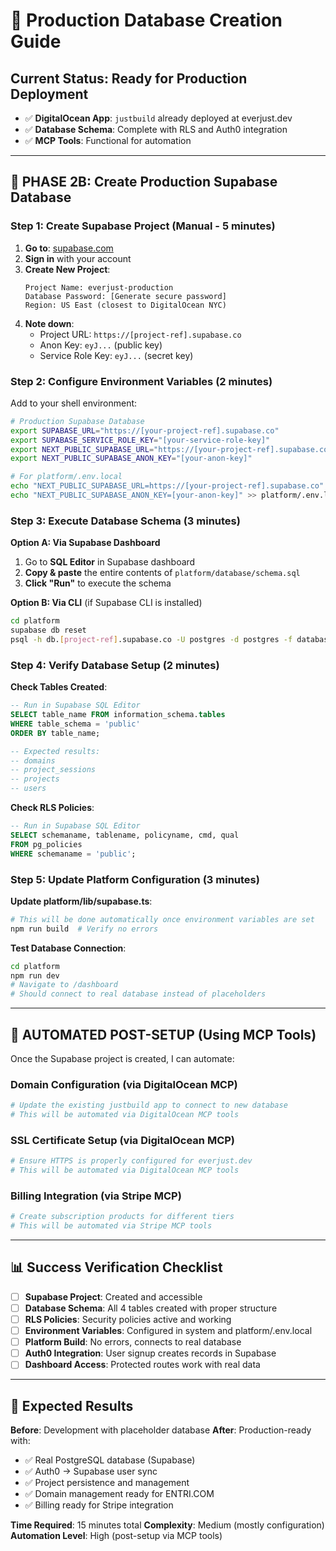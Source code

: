 # 🚀 Production Database Creation Guide

## **Current Status**: Ready for Production Deployment
- ✅ **DigitalOcean App**: `justbuild` already deployed at everjust.dev
- ✅ **Database Schema**: Complete with RLS and Auth0 integration
- ✅ **MCP Tools**: Functional for automation

---

## **🎯 PHASE 2B: Create Production Supabase Database**

### **Step 1: Create Supabase Project** (Manual - 5 minutes)

1. **Go to**: [supabase.com](https://supabase.com)
2. **Sign in** with your account
3. **Create New Project**:
   ```
   Project Name: everjust-production
   Database Password: [Generate secure password]
   Region: US East (closest to DigitalOcean NYC)
   ```
4. **Note down**:
   - Project URL: `https://[project-ref].supabase.co`
   - Anon Key: `eyJ...` (public key)
   - Service Role Key: `eyJ...` (secret key)

### **Step 2: Configure Environment Variables** (2 minutes)

Add to your shell environment:
```bash
# Production Supabase Database
export SUPABASE_URL="https://[your-project-ref].supabase.co"
export SUPABASE_SERVICE_ROLE_KEY="[your-service-role-key]"
export NEXT_PUBLIC_SUPABASE_URL="https://[your-project-ref].supabase.co"
export NEXT_PUBLIC_SUPABASE_ANON_KEY="[your-anon-key]"

# For platform/.env.local
echo "NEXT_PUBLIC_SUPABASE_URL=https://[your-project-ref].supabase.co" > platform/.env.local
echo "NEXT_PUBLIC_SUPABASE_ANON_KEY=[your-anon-key]" >> platform/.env.local
```

### **Step 3: Execute Database Schema** (3 minutes)

**Option A: Via Supabase Dashboard**
1. Go to **SQL Editor** in Supabase dashboard
2. **Copy & paste** the entire contents of `platform/database/schema.sql`
3. **Click "Run"** to execute the schema

**Option B: Via CLI** (if Supabase CLI is installed)
```bash
cd platform
supabase db reset
psql -h db.[project-ref].supabase.co -U postgres -d postgres -f database/schema.sql
```

### **Step 4: Verify Database Setup** (2 minutes)

**Check Tables Created**:
```sql
-- Run in Supabase SQL Editor
SELECT table_name FROM information_schema.tables 
WHERE table_schema = 'public' 
ORDER BY table_name;

-- Expected results:
-- domains
-- project_sessions  
-- projects
-- users
```

**Check RLS Policies**:
```sql
-- Run in Supabase SQL Editor
SELECT schemaname, tablename, policyname, cmd, qual 
FROM pg_policies 
WHERE schemaname = 'public';
```

### **Step 5: Update Platform Configuration** (3 minutes)

**Update platform/lib/supabase.ts**:
```bash
# This will be done automatically once environment variables are set
npm run build  # Verify no errors
```

**Test Database Connection**:
```bash
cd platform
npm run dev
# Navigate to /dashboard
# Should connect to real database instead of placeholders
```

---

## **🔧 AUTOMATED POST-SETUP (Using MCP Tools)**

Once the Supabase project is created, I can automate:

### **Domain Configuration** (via DigitalOcean MCP)
```bash
# Update the existing justbuild app to connect to new database
# This will be automated via DigitalOcean MCP tools
```

### **SSL Certificate Setup** (via DigitalOcean MCP)
```bash
# Ensure HTTPS is properly configured for everjust.dev
# This will be automated via DigitalOcean MCP tools
```

### **Billing Integration** (via Stripe MCP)
```bash
# Create subscription products for different tiers
# This will be automated via Stripe MCP tools
```

---

## **📊 Success Verification Checklist**

- [ ] **Supabase Project**: Created and accessible
- [ ] **Database Schema**: All 4 tables created with proper structure
- [ ] **RLS Policies**: Security policies active and working
- [ ] **Environment Variables**: Configured in system and platform/.env.local
- [ ] **Platform Build**: No errors, connects to real database
- [ ] **Auth0 Integration**: User signup creates records in Supabase
- [ ] **Dashboard Access**: Protected routes work with real data

---

## **🎯 Expected Results**

**Before**: Development with placeholder database
**After**: Production-ready with:
- ✅ Real PostgreSQL database (Supabase)
- ✅ Auth0 → Supabase user sync
- ✅ Project persistence and management
- ✅ Domain management ready for ENTRI.COM
- ✅ Billing ready for Stripe integration

**Time Required**: 15 minutes total
**Complexity**: Medium (mostly configuration)
**Automation Level**: High (post-setup via MCP tools)